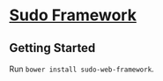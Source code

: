 # [Sudo Framework](http://sudo.org.au)

## Getting Started

Run `bower install sudo-web-framework`.

